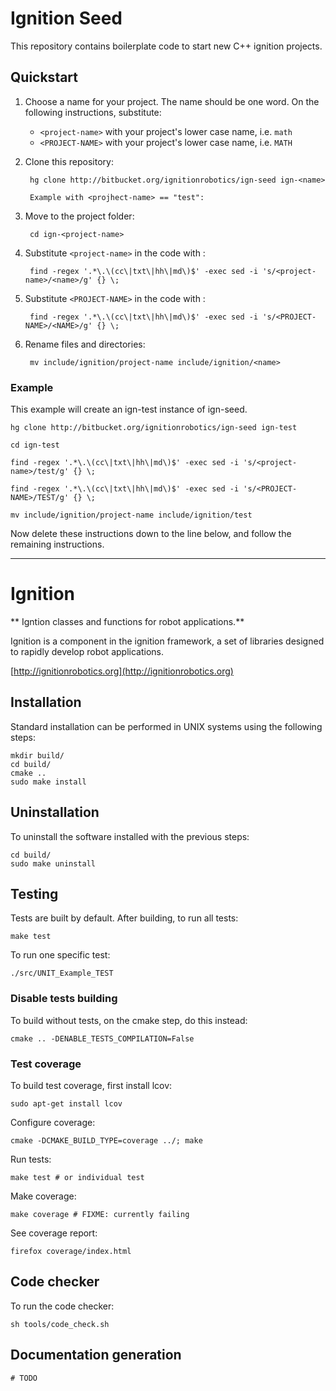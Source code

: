 # Ignition Seed

This repository contains boilerplate code to start new C++ ignition projects.

## Quickstart

1. Choose a name for your project. The name should be one word.
   On the following instructions, substitute:

    * `<project-name>` with your project's lower case name, i.e. `math`
    * `<PROJECT-NAME>` with your project's lower case name, i.e. `MATH`

1. Clone this repository:

        hg clone http://bitbucket.org/ignitionrobotics/ign-seed ign-<name>

        Example with <projhect-name> == "test":


1. Move to the project folder:

        cd ign-<project-name>

1. Substitute `<project-name>` in the code with <name>:

        find -regex '.*\.\(cc\|txt\|hh\|md\)$' -exec sed -i 's/<project-name>/<name>/g' {} \;

1. Substitute `<PROJECT-NAME>` in the code with <NAME>:

        find -regex '.*\.\(cc\|txt\|hh\|md\)$' -exec sed -i 's/<PROJECT-NAME>/<NAME>/g' {} \;


1. Rename files and directories:

        mv include/ignition/project-name include/ignition/<name>

### Example

This example will create an ign-test instance of ign-seed.

```
hg clone http://bitbucket.org/ignitionrobotics/ign-seed ign-test
```

```
cd ign-test
```

```
find -regex '.*\.\(cc\|txt\|hh\|md\)$' -exec sed -i 's/<project-name>/test/g' {} \;
```

```
find -regex '.*\.\(cc\|txt\|hh\|md\)$' -exec sed -i 's/<PROJECT-NAME>/TEST/g' {} \;
```

```
mv include/ignition/project-name include/ignition/test
```

Now delete these instructions down to the line below, and follow the
   remaining instructions.

-----------------

# Ignition <project-name>

** Igntion <project-name> classes and functions for robot applications.**

Ignition <project-name> is a component in the ignition framework, a set
of libraries designed to rapidly develop robot applications.

  [http://ignitionrobotics.org](http://ignitionrobotics.org)

## Installation

Standard installation can be performed in UNIX systems using the following
steps:

    mkdir build/
    cd build/
    cmake ..
    sudo make install

## Uninstallation

To uninstall the software installed with the previous steps:

    cd build/
    sudo make uninstall

## Testing

Tests are built by default. After building, to run all tests:

    make test

To run one specific test:

    ./src/UNIT_Example_TEST

### Disable tests building

To build without tests, on the cmake step, do this instead:

    cmake .. -DENABLE_TESTS_COMPILATION=False

### Test coverage

To build test coverage, first install lcov:

    sudo apt-get install lcov

Configure coverage:

    cmake -DCMAKE_BUILD_TYPE=coverage ../; make

Run tests:

    make test # or individual test

Make coverage:

    make coverage # FIXME: currently failing

See coverage report:

    firefox coverage/index.html

## Code checker

To run the code checker:

    sh tools/code_check.sh

## Documentation generation

    # TODO


